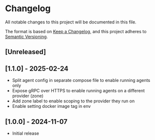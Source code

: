 # Changelog

All notable changes to this project will be documented in this file.

The format is based on [Keep a Changelog](https://keepachangelog.com/en/1.0.0/),
and this project adheres to [Semantic Versioning](https://semver.org/spec/v2.0.0.html).

## [Unreleased]

## [1.1.0] - 2025-02-24

- Split agent config in separate compose file to enable running agents only
- Expose gRPC over HTTPS to enable running agents on a different provider (zone)
- Add zone label to enable scoping to the provider they run on
- Enable setting docker image tag in env

## [1.0.0] - 2024-11-07

- Initial release